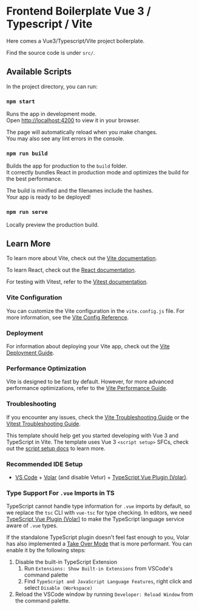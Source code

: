 # Frontend Boilerplate Vue 3 / Typescript / Vite

Here comes a Vue3/Typescript/Vite project boilerplate.

Find the source code is under `src/`.

## Available Scripts

In the project directory, you can run:

### `npm start`

Runs the app in development mode.\
Open [http://localhost:4200](http://localhost:4200) to view it in your browser.

The page will automatically reload when you make changes.\
You may also see any lint errors in the console.

### `npm run build`

Builds the app for production to the `build` folder.\
It correctly bundles React in production mode and optimizes the build for the best performance.

The build is minified and the filenames include the hashes.\
Your app is ready to be deployed!

### `npm run serve`

Locally preview the production build.

## Learn More

To learn more about Vite, check out the [Vite documentation](https://vitejs.dev/).

To learn React, check out the [React documentation](https://reactjs.org/).

For testing with Vitest, refer to the [Vitest documentation](https://vitest.dev/guide/).

### Vite Configuration

You can customize the Vite configuration in the `vite.config.js` file. For more information, see the [Vite Config Reference](https://vitejs.dev/config/).

### Deployment

For information about deploying your Vite app, check out the [Vite Deployment Guide](https://vitejs.dev/guide/static-deploy.html).

### Performance Optimization

Vite is designed to be fast by default. However, for more advanced performance optimizations, refer to the [Vite Performance Guide](https://vitejs.dev/guide/performance.html).

### Troubleshooting

If you encounter any issues, check the [Vite Troubleshooting Guide](https://vitejs.dev/guide/troubleshooting.html) or the [Vitest Troubleshooting Guide](https://vitest.dev/guide/debugging.html).

This template should help get you started developing with Vue 3 and TypeScript in Vite. The template uses Vue 3 `<script setup>` SFCs, check out the [script setup docs](https://v3.vuejs.org/api/sfc-script-setup.html#sfc-script-setup) to learn more.

### Recommended IDE Setup

- [VS Code](https://code.visualstudio.com/) + [Volar](https://marketplace.visualstudio.com/items?itemName=Vue.volar) (and disable Vetur) + [TypeScript Vue Plugin (Volar)](https://marketplace.visualstudio.com/items?itemName=Vue.vscode-typescript-vue-plugin).

### Type Support For `.vue` Imports in TS

TypeScript cannot handle type information for `.vue` imports by default, so we replace the `tsc` CLI with `vue-tsc` for type checking. In editors, we need [TypeScript Vue Plugin (Volar)](https://marketplace.visualstudio.com/items?itemName=Vue.vscode-typescript-vue-plugin) to make the TypeScript language service aware of `.vue` types.

If the standalone TypeScript plugin doesn't feel fast enough to you, Volar has also implemented a [Take Over Mode](https://github.com/johnsoncodehk/volar/discussions/471#discussioncomment-1361669) that is more performant. You can enable it by the following steps:

1. Disable the built-in TypeScript Extension
   1. Run `Extensions: Show Built-in Extensions` from VSCode's command palette
   2. Find `TypeScript and JavaScript Language Features`, right click and select `Disable (Workspace)`
2. Reload the VSCode window by running `Developer: Reload Window` from the command palette.
